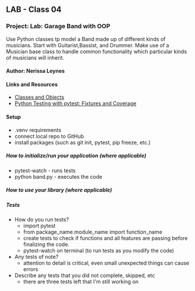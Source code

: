 ## LAB - Class 04

### Project: Lab: Garage Band with OOP

Use Python classes tp model a Band made up of different kinds of musicians. Start with Guitarist,Bassist, and Drummer. Make use of a Musician base class to handle common functionality which particular kinds of musicians will inherit.


#### Author: Nerissa Leynes

#### Links and Resources

- [Classes and Objects](https://www.learnpython.org/en/Classes_and_Objects)
- [Python Testing with pytest: Fixtures and Coverage](https://www.linuxjournal.com/content/python-testing-pytest-fixtures-and-coverage)

#### Setup
- .venv requirements
- connect local repo to GitHub
- install packages (such as git init, pytest, pip freeze, etc.)

##### How to initialize/run your application (where applicable)

- pytest-watch - runs tests
- python band.py - executes the code

##### How to use your library (where applicable)

##### Tests
- How do you run tests?
  - import pytest
  - from package_name.module_name import function_name
  - create tests to check if functions and all features are passing before finalizing the code.
  - pytest-watch on terminal (to run tests as you modify the code)
- Any tests of note?
  - attention to detail is critical, even small unexpected things can cause errors
- Describe any tests that you did not complete, skipped, etc
  - there are three tests left that I'm still working on